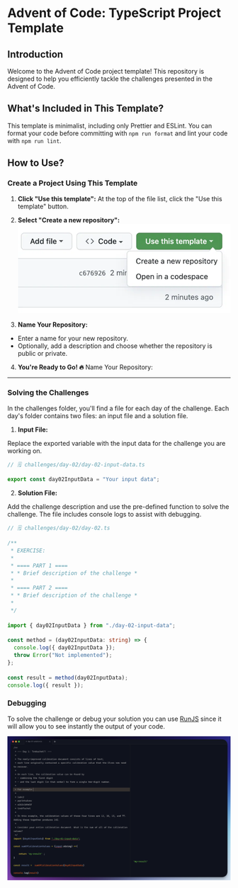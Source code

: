 # Advent of Code: TypeScript Project Template

## Introduction

Welcome to the Advent of Code project template! This repository is designed to help you efficiently tackle the challenges presented in the Advent of Code.

## What's Included in This Template?
This template is minimalist, including only Prettier and ESLint. You can format your code before committing with `npm run format` and lint your code with `npm run lint`.

## How to Use?

### Create a Project Using This Template
1. **Click "Use this template":**
At the top of the file list, click the "Use this template" button.

2. **Select "Create a new repository":**
![create-repository.png](docs/create-repository.png)

3. **Name Your Repository:**

- Enter a name for your new repository.
- Optionally, add a description and choose whether the repository is public or private.

4. **You're Ready to Go! 🔥**
Name Your Repository:

---
### Solving the Challenges

In the challenges folder, you'll find a file for each day of the challenge. Each day's folder contains two files: an input file and a solution file.

1. **Input File:**

Replace the exported variable with the input data for the challenge you are working on.

```typescript
// 🗒️ challenges/day-02/day-02-input-data.ts

export const day02InputData = "Your input data";
```

2. **Solution File:**

Add the challenge description and use the pre-defined function to solve the challenge. The file includes console logs to assist with debugging.

```typescript
// 🗒️ challenges/day-02/day-02.ts

/**
 * EXERCISE:
 *
 * ==== PART 1 ====
 * * Brief description of the challenge *
 *
 * ==== PART 2 ====
 * * Brief description of the challenge *
 *
 */

import { day02InputData } from "./day-02-input-data";

const method = (day02InputData: string) => {
  console.log({ day02InputData });
  throw Error("Not implemented");
};

const result = method(day02InputData);
console.log({ result });
```

### Debugging

To solve the challenge or debug  your solution you can use [RunJS](https://runjs.app/) since it will allow you to see instantly the output of your code.

![RunJS.png](docs/RunJS.png)
